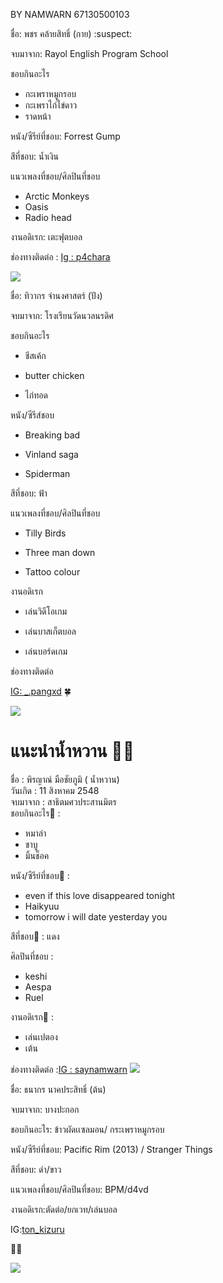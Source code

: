 BY NAMWARN 67130500103

ชื่อ: พชร คล้ายสิทธิ์ (กาย) :suspect:

จบมาจาก: Rayol English Program School

ชอบกินอะไร
* กะเพราหมูกรอบ
* กะเพราไก่ไข่ดาว
* ราดหน้า

หนัง/ซีรีย์ที่ชอบ: Forrest Gump

สีที่ชอบ: น้ำเงิน

แนวเพลงที่ชอบ/ศิลปินที่ชอบ
* Arctic Monkeys
* Oasis
* Radio head
  
งานอดิเรก: เตะฟุตบอล

ช่องทางติดต่อ : [Ig : p4chara](https://www.instagram.com/p4chara?igsh=MXZoZDAwY2lubXR2cg==)

<img src="../Namwarn/Image/IMG_0406.jpeg">

ชื่อ: ทิวากร จำนงศาสตร์ (ปัง)

จบมาจาก: โรงเรียนวัดนวลนรดิศ

ชอบกินอะไร

* ชีสเค้ก
  
* butter chicken
  
* ไก่ทอด

หนัง/ซีรีส์ชอบ

* Breaking bad
  
* Vinland saga
  
* Spiderman

สีที่ชอบ: ฟ้า

แนวเพลงที่ชอบ/ศิลปินที่ชอบ

* Tilly Birds
  
* Three man down
  
* Tattoo colour

งานอดิเรก

* เล่นวิดีโอเกม
  
* เล่นบาสเก็ตบอล
  
* เล่นบอร์ดเกม
  
ช่องทางติดต่อ

[IG: _.pangxd](https://www.instagram.com/_.pangxd/) 🍀

<img src="../Atom/Image/pang.jpg"> 

# แนะนำน้ำหวาน 😵‍💫

ชื่อ  : พิรญาณ์ มือชัยภูมิ ( น้ำหวาน) <br>
วันเกิด : 11 สิงหาคม 2548 <br>
จบมาจาก : สาธิตมศวประสานมิตร <br>
ชอบกินอะไร🍨 : 
* หมาล่า
* ชาบู
* มิ้นช็อค
  
หนัง/ซีรีย์ที่ชอบ🎥 : 
* even if this love disappeared tonight
* Haikyuu
* tomorrow i will date yesterday you
  
สีที่ชอบ🔴 : แดง

ศิลปินที่ชอบ : 
* keshi
* Aespa
* Ruel
   
งานอดิเรก💃 : 
* เล่นเปตอง
* เต้น
  
ช่องทางติดต่อ :[IG : saynamwarn](https://www.instagram.com/saynamwarn?igsh=MWkyMTY1Y2RndXBlZw==)
<img src="../Guy/Image/Namwarn.jpg"> 

ชื่อ: ธนากร นาคประสิทธิ์ (ต้น)

จบมาจาก: บางปะกอก

ชอบกินอะไร: ข้าวผัดเเซลมอน/ กระเพราหมูกรอบ

หนัง/ซีรีย์ที่ชอบ: Pacific Rim (2013) / Stranger Things

สีที่ชอบ: ดำ/ขาว

แนวเพลงที่ชอบ/ศิลปินที่ชอบ: BPM/d4vd

งานอดิเรก:ตัดต่อ/ยกเวท/เล่นบอล

IG:[ton_kizuru](https://www.instagram.com/ton_kizuru/)

🙇‍♂️

<img src="../Ice/Image/LINE_ALBUM_รูป_240821_1.jpg">

